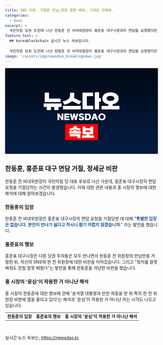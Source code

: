 ```yaml
---
title: SNS 비판, 거절한 만남…한참 잘못 배워, 그대로 전해줘.
categories:
  - News
excerpt: >
  국민의힘 당권 도전에 나선 한동훈 전 비대위원장이 홍준표 대구시장과의 면담을 요청했지만 거절당한 사실이 알려졌습니다. 이에 대해 한동훈 전 위원장은 특별한 입장을 피하기 어렵다고 말했으며, 홍 시장은 다른 후보들은 만나는 가운데 한동훈 전 위원장만 거절한 것으로 알려졌습니다. 또한, 홍 시장은 한동훈 전 위원장에 대한 비판을 SNS에 이어가며, 윤심이 작용한 것이 아니냔 해석도 나오고 있습니다. 이에 대한 여당 대표의 지적과 함께 관심이 모아지고 있습니다.
feature_text: >
  ## koreablockchain 실시간 뉴스 속보입니다.

  국민의힘 당권 도전에 나선 한동훈 전 비대위원장이 홍준표 대구시장과의 면담을 요청했지만 거절당한 사실이 알려졌습니다. 이에 대해 한동훈 전 위원장은 특별한 입장을 피하기 어렵다고 말했으며, 홍 시장은 다른 후보들은 만나는 가운데 한동훈 전 위원장만 거절한 것으로 알려졌습니다. 또한, 홍 시장은 한동훈 전 위원장에 대한 비판을 SNS에 이어가며, 윤심이 작용한 것이 아니냔 해석도 나오고 있습니다. 이에 대한 여당 대표의 지적과 함께 관심이 모아지고 있습니다.
image: '/assets/img/newsdao_breakingnews.jpg'
---
```


<p><img src="/assets/img/newsdao_breakingnews.jpg" alt="koreablockchain 속보" /></p>

<h2 data-ke-size="size26">한동훈, 홍준표 대구 면담 거절, 정세균 비판</h2>

<p data-ke-size="size16">한동훈 전 비대위원장이 국민의힘 당 대표 후보로 나선 가운데, 홍준표 대구시장의 면담 요청을 거절당하는 사건이 발생했습니다. 이에 대한 관련 내용과 홍 시장의 행보에 대한 해석에 대해 알아보겠습니다.</p>

<h3>한동훈의 입장</h3>

<p data-ke-size="size16">한동훈 전 비대위원장은 홍준표 대구시장의 면담 요청을 거절당한 데 대해 "<b><span style="color: #1a5490;">특별한 입장은 없습니다. 본인이 만나기 싫다고 하시니 뵙기 어렵지 않겠습니까</span></b>." 라는 발언을 했습니다. </p>

<h3>홍준표의 행보</h3>

<p data-ke-size="size16">홍준표 대구시장은 다른 당권 주자들은 모두 만나면서 한동훈 전 위원장의 만남만을 거절한 뒤, 자신의 SNS에 한 전 위원장에 대한 비판을 이어갔습니다. 그리고 "정치를 잘못 배워도 한참 잘못 배웠다"는 발언을 통해 한동훈을 겨냥한 비판을 했습니다.</p>

<h3>홍 시장의 '윤심'이 작용한 거 아니냔 해석</h3>

<p data-ke-size="size16">홍 시장의 한동훈에 대한 행보에 관해 '윤석열 대통령과 만찬 회동을 한 뒤 특히 한 전 위원장 비판에 열을 올리고 있다'는 해석과 '윤심'이 작용한 거 아니냔 하는 시각도 나오고 있습니다.</p>

<table>
    <tbody>
        <tr>
            <td style="text-align: center; height: 17px;"><b>한동훈의 입장</b></td>
            <td style="text-align: center; height: 17px;"><b>홍준표의 행보</b></td>
            <td style="text-align: center; height: 17px;"><b>홍 시장의 '윤심'이 작용한 거 아니냔 해석</b></td>
        </tr>
    </tbody>
</table>

<p data-ke-size="size16">&nbsp;</p>
실시간 뉴스 속보는, <a href="https://newsdao.kr" rel="dofollow">https://newsdao.kr</a>


